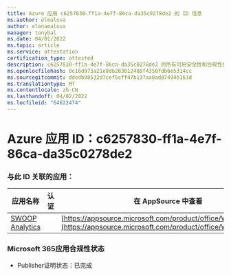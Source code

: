```yaml
---
title: Azure 应用 c6257830-ff1a-4e7f-86ca-da35c0278de2 的 ID 信息
ms.author: elmalova
author: elenamalova
manager: tonybal
ms.date: 04/01/2022
ms.topic: article
ms.service: attestation
certification_type: attested
description: c6257830-ff1a-4e7f-86ca-da35c0278de2 的所有可用安全性和合规性信息。
ms.openlocfilehash: 0c16d973a21e8db283012488f4350fdb6e5314cc
ms.sourcegitcommit: ddedb98532d7cef5cff47b137aa0ad87494b163d
ms.translationtype: MT
ms.contentlocale: zh-CN
ms.lasthandoff: 04/02/2022
ms.locfileid: "64622474"
---
```

# <a name="azure-app-id-c6257830-ff1a-4e7f-86ca-da35c0278de2"></a>Azure 应用 ID：c6257830-ff1a-4e7f-86ca-da35c0278de2


### <a name="apps-associated-with-this-id"></a>与此 ID 关联的应用：
| **应用名称** | **认证** | **在 AppSource 中查看** |
|--------------|---------------|-----------------------|
| [SWOOP Analytics](../forward/WA200000877.md) |  | [https://appsource.microsoft.com/product/office/WA200000877](https://appsource.microsoft.com/product/office/WA200000877) |

### <a name="microsoft-365-app-compliance-status"></a>Microsoft 365应用合规性状态
- Publisher证明状态：已完成
